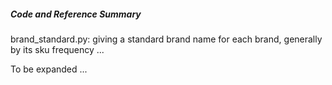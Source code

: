 
##### Code and Reference Summary

brand_standard.py: giving a standard brand name for each brand, generally by its sku frequency ...

To be expanded ...


